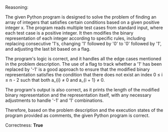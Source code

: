 Reasoning:

The given Python program is designed to solve the problem of finding an array of integers that satisfies certain conditions based on a given positive integer x. The program reads multiple test cases from standard input, where each test case is a positive integer. It then modifies the binary representation of each integer according to specific rules, including replacing consecutive '1's, changing '1' followed by '0' to '0' followed by '1', and adjusting the last bit based on a flag.

The program's logic is correct, and it handles all the edge cases mentioned in the problem description. The use of a flag to track whether a '1' has been replaced by '-1' is a good approach to ensure that the modified binary representation satisfies the condition that there does not exist an index 0 ≤ i ≤ n - 2 such that both a_{i} ≠ 0 and a_{i + 1} ≠ 0.

The program's output is also correct, as it prints the length of the modified binary representation and the representation itself, with any necessary adjustments to handle '-1' and '1' combinations.

Therefore, based on the problem description and the execution states of the program provided as comments, the given Python program is correct.

Correctness: **True**